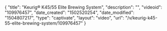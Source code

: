 {
    "title": "Keurig&reg; K45\/55 Elite Brewing System",
    "description": "",
    "videoid": "109976457",
    "date_created": "1502520254",
    "date_modified": "1504807217",
    "type": "captivate",
    "layout": "video",
    "url": "\/v\/keurig-k45-55-elite-brewing-system\/109976457"
}
